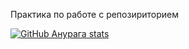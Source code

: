 Практика по работе с репозириторием 


[![GitHub Анурага stats](https://github-readme-stats.vercel.app/api?username=Tonkorg&show_icons=true&theme=gruvbox)](https://github.com/anuraghazra/github-readme-stats)
